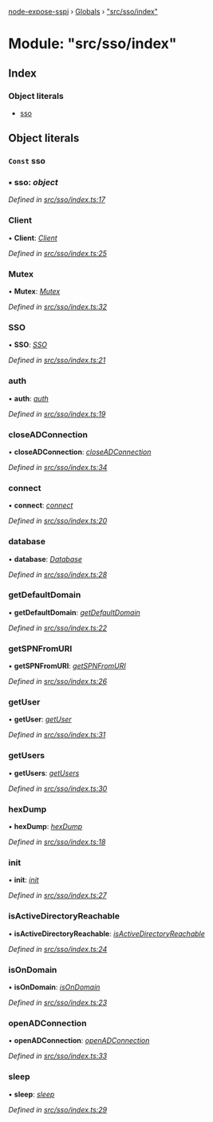 [node-expose-sspi](../README.md) › [Globals](../globals.md) › ["src/sso/index"](_src_sso_index_.md)

# Module: "src/sso/index"

## Index

### Object literals

* [sso](_src_sso_index_.md#const-sso)

## Object literals

### `Const` sso

### ▪ **sso**: *object*

*Defined in [src/sso/index.ts:17](https://github.com/jlguenego/node-expose-sspi/blob/cdfba3e/src/sso/index.ts#L17)*

###  Client

• **Client**: *[Client](../classes/_src_sso_client_.client.md)*

*Defined in [src/sso/index.ts:25](https://github.com/jlguenego/node-expose-sspi/blob/cdfba3e/src/sso/index.ts#L25)*

###  Mutex

• **Mutex**: *[Mutex](../classes/_src_sso_mutex_.mutex.md)*

*Defined in [src/sso/index.ts:32](https://github.com/jlguenego/node-expose-sspi/blob/cdfba3e/src/sso/index.ts#L32)*

###  SSO

• **SSO**: *[SSO](../classes/_src_sso_sso_.sso.md)*

*Defined in [src/sso/index.ts:21](https://github.com/jlguenego/node-expose-sspi/blob/cdfba3e/src/sso/index.ts#L21)*

###  auth

• **auth**: *[auth](_src_sso_auth_.md#auth)*

*Defined in [src/sso/index.ts:19](https://github.com/jlguenego/node-expose-sspi/blob/cdfba3e/src/sso/index.ts#L19)*

###  closeADConnection

• **closeADConnection**: *[closeADConnection](_src_sso_adconnection_.md#closeadconnection)*

*Defined in [src/sso/index.ts:34](https://github.com/jlguenego/node-expose-sspi/blob/cdfba3e/src/sso/index.ts#L34)*

###  connect

• **connect**: *[connect](_src_sso_connect_.md#connect)*

*Defined in [src/sso/index.ts:20](https://github.com/jlguenego/node-expose-sspi/blob/cdfba3e/src/sso/index.ts#L20)*

###  database

• **database**: *[Database](../interfaces/_src_sso_interfaces_.database.md)*

*Defined in [src/sso/index.ts:28](https://github.com/jlguenego/node-expose-sspi/blob/cdfba3e/src/sso/index.ts#L28)*

###  getDefaultDomain

• **getDefaultDomain**: *[getDefaultDomain](_src_sso_domain_.md#getdefaultdomain)*

*Defined in [src/sso/index.ts:22](https://github.com/jlguenego/node-expose-sspi/blob/cdfba3e/src/sso/index.ts#L22)*

###  getSPNFromURI

• **getSPNFromURI**: *[getSPNFromURI](_src_sso_client_.md#getspnfromuri)*

*Defined in [src/sso/index.ts:26](https://github.com/jlguenego/node-expose-sspi/blob/cdfba3e/src/sso/index.ts#L26)*

###  getUser

• **getUser**: *[getUser](_src_sso_userdb_.md#getuser)*

*Defined in [src/sso/index.ts:31](https://github.com/jlguenego/node-expose-sspi/blob/cdfba3e/src/sso/index.ts#L31)*

###  getUsers

• **getUsers**: *[getUsers](_src_sso_userdb_.md#getusers)*

*Defined in [src/sso/index.ts:30](https://github.com/jlguenego/node-expose-sspi/blob/cdfba3e/src/sso/index.ts#L30)*

###  hexDump

• **hexDump**: *[hexDump](_src_sso_misc_.md#hexdump)*

*Defined in [src/sso/index.ts:18](https://github.com/jlguenego/node-expose-sspi/blob/cdfba3e/src/sso/index.ts#L18)*

###  init

• **init**: *[init](_src_sso_userdb_.md#init)*

*Defined in [src/sso/index.ts:27](https://github.com/jlguenego/node-expose-sspi/blob/cdfba3e/src/sso/index.ts#L27)*

###  isActiveDirectoryReachable

• **isActiveDirectoryReachable**: *[isActiveDirectoryReachable](_src_sso_domain_.md#isactivedirectoryreachable)*

*Defined in [src/sso/index.ts:24](https://github.com/jlguenego/node-expose-sspi/blob/cdfba3e/src/sso/index.ts#L24)*

###  isOnDomain

• **isOnDomain**: *[isOnDomain](_src_sso_domain_.md#isondomain)*

*Defined in [src/sso/index.ts:23](https://github.com/jlguenego/node-expose-sspi/blob/cdfba3e/src/sso/index.ts#L23)*

###  openADConnection

• **openADConnection**: *[openADConnection](_src_sso_adconnection_.md#openadconnection)*

*Defined in [src/sso/index.ts:33](https://github.com/jlguenego/node-expose-sspi/blob/cdfba3e/src/sso/index.ts#L33)*

###  sleep

• **sleep**: *[sleep](_src_sso_sleep_.md#sleep)*

*Defined in [src/sso/index.ts:29](https://github.com/jlguenego/node-expose-sspi/blob/cdfba3e/src/sso/index.ts#L29)*
